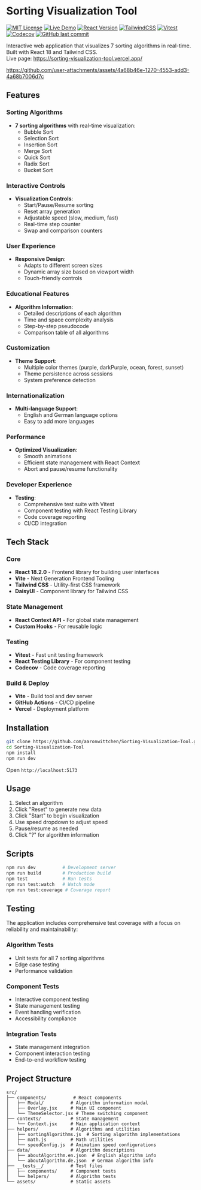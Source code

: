 # Sorting Visualization Tool

[![MIT License](https://img.shields.io/github/license/aaronwittchen/Sorting-Visualization-Tool)](https://github.com/aaronwittchen/Sorting-Visualization-Tool/blob/main/LICENSE)
[![Live Demo](https://img.shields.io/badge/demo-online-green?logo=vercel)](https://sorting-visualization-tool.vercel.app/)
[![React Version](https://img.shields.io/badge/React-18.2.0-61DAFB?logo=react)](https://react.dev)
[![TailwindCSS](https://img.shields.io/badge/TailwindCSS-3.x-38B2AC?logo=tailwindcss)](https://tailwindcss.com)
[![Vitest](https://github.com/aaronwittchen/Sorting-Visualization-Tool/actions/workflows/test.yml/badge.svg)](https://github.com/aaronwittchen/Sorting-Visualization-Tool/actions)
[![Codecov](https://codecov.io/gh/aaronwittchen/Sorting-Visualization-Tool/branch/main/graph/badge.svg)](https://codecov.io/gh/aaronwittchen/Sorting-Visualization-Tool)
[![GitHub last commit](https://img.shields.io/github/last-commit/aaronwittchen/Sorting-Visualization-Tool)](https://github.com/aaronwittchen/Sorting-Visualization-Tool/commits)

Interactive web application that visualizes 7 sorting algorithms in real-time. Built with React 18 and Tailwind CSS.  
Live page: https://sorting-visualization-tool.vercel.app/

https://github.com/user-attachments/assets/4a68b46e-1270-4553-add3-4a68b7006d7c

## Features

### Sorting Algorithms
- **7 sorting algorithms** with real-time visualization:
  - Bubble Sort
  - Selection Sort
  - Insertion Sort
  - Merge Sort
  - Quick Sort
  - Radix Sort
  - Bucket Sort

### Interactive Controls
- **Visualization Controls**:
  - Start/Pause/Resume sorting
  - Reset array generation
  - Adjustable speed (slow, medium, fast)
  - Real-time step counter
  - Swap and comparison counters

### User Experience
- **Responsive Design**:
  - Adapts to different screen sizes
  - Dynamic array size based on viewport width
  - Touch-friendly controls

### Educational Features
- **Algorithm Information**:
  - Detailed descriptions of each algorithm
  - Time and space complexity analysis
  - Step-by-step pseudocode
  - Comparison table of all algorithms

### Customization
- **Theme Support**:
  - Multiple color themes (purple, darkPurple, ocean, forest, sunset)
  - Theme persistence across sessions
  - System preference detection

### Internationalization
- **Multi-language Support**:
  - English and German language options
  - Easy to add more languages

### Performance
- **Optimized Visualization**:
  - Smooth animations
  - Efficient state management with React Context
  - Abort and pause/resume functionality

### Developer Experience
- **Testing**:
  - Comprehensive test suite with Vitest
  - Component testing with React Testing Library
  - Code coverage reporting
  - CI/CD integration

## Tech Stack

### Core
- **React 18.2.0** - Frontend library for building user interfaces
- **Vite** - Next Generation Frontend Tooling
- **Tailwind CSS** - Utility-first CSS framework
- **DaisyUI** - Component library for Tailwind CSS

### State Management
- **React Context API** - For global state management
- **Custom Hooks** - For reusable logic

### Testing
- **Vitest** - Fast unit testing framework
- **React Testing Library** - For component testing
- **Codecov** - Code coverage reporting

### Build & Deploy
- **Vite** - Build tool and dev server
- **GitHub Actions** - CI/CD pipeline
- **Vercel** - Deployment platform

## Installation

```bash
git clone https://github.com/aaronwittchen/Sorting-Visualization-Tool.git
cd Sorting-Visualization-Tool
npm install
npm run dev
```

Open `http://localhost:5173`

## Usage

1. Select an algorithm
2. Click "Reset" to generate new data
3. Click "Start" to begin visualization
4. Use speed dropdown to adjust speed
5. Pause/resume as needed
6. Click "?" for algorithm information

## Scripts

```bash
npm run dev          # Development server
npm run build        # Production build
npm test             # Run tests
npm run test:watch   # Watch mode
npm run test:coverage # Coverage report
```

## Testing

The application includes comprehensive test coverage with a focus on reliability and maintainability:

### Algorithm Tests
- Unit tests for all 7 sorting algorithms
- Edge case testing
- Performance validation

### Component Tests
- Interactive component testing
- State management testing
- Event handling verification
- Accessibility compliance

### Integration Tests
- State management integration
- Component interaction testing
- End-to-end workflow testing

## Project Structure

```
src/
├── components/          # React components
│   ├── Modal/          # Algorithm information modal
│   ├── Overlay.jsx     # Main UI component
│   └── ThemeSelector.jsx # Theme switching component
├── contexts/           # State management
│   └── Context.jsx     # Main application context
├── helpers/            # Algorithms and utilities
│   ├── sortingAlgorithms.js  # Sorting algorithm implementations
│   ├── math.js         # Math utilities
│   └── speedConfig.js  # Animation speed configurations
├── data/               # Algorithm descriptions
│   ├── aboutAlgorithm.en.json  # English algorithm info
│   └── aboutAlgorithm.de.json  # German algorithm info
├── __tests__/          # Test files
│   ├── components/     # Component tests
│   └── helpers/        # Algorithm tests
└── assets/             # Static assets
```